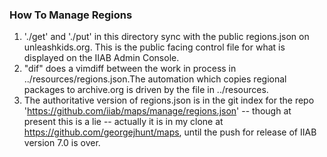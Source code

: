 ### How To Manage Regions ###
1. './get' and './put' in this directory sync with the public regions.json on unleashkids.org. This is the public facing control file for what is displayed on the IIAB Admin Console.
2. "dif" does a vimdiff between the work in process in ../resources/regions.json.The automation which copies regional packages to archive.org is driven by the file in ../resources.
3. The authoritative version of regions.json is in the git index for the repo 'https://github.com/iiab/maps/manage/regions.json' -- though at present this is a lie -- actually it is in my clone at https://github.com/georgejhunt/maps, until the push for release of IIAB version 7.0 is over.

